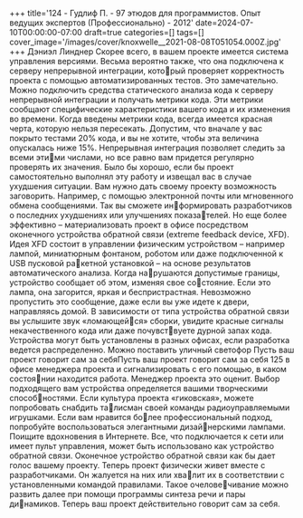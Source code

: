 +++
title='124 - Гудлиф П. - 97 этюдов для программистов. Опыт ведущих экспертов (Профессионально) - 2012'
date=2024-07-10T00:00:00-07:00
draft=true
categories=[]
tags=[]
cover_image='/images/cover/knoxwelle__2021-08-08T051054.000Z.jpg'
+++
Дэниэл Линднер
Ско­рее все­го, в ва­шем про­ек­те име­ет­ся сис­те­ма управ­ле­ния вер­сия­ми. Весьма 
вероятно также, что она подключена к серверу непрерывной интеграции, который проверяет корректность проекта с помощью автоматизированных тестов. 
Это замечательно.
Можно подключить средства статического анализа кода к серверу непрерывной 
интеграции и получать метрики кода. Эти метрики сообщают специфические 
характеристики вашего кода и их изменения во времени. Когда введены метрики 
кода, всегда имеется красная черта, которую нельзя пересекать. Допустим, что 
вначале у вас покрыто тестами 20% кода, и вы не хотите, чтобы эта величина 
опускалась ниже 15%. Непрерывная интеграция позволяет следить за всеми этими числами, но все равно вам придется регулярно проверять их значения. Было 
бы хорошо, если бы проект самостоятельно выполнял эту работу и извещал вас 
в случае ухудшения ситуации.
Вам нужно дать своему проекту возможность заговорить. Например, с помощью 
электронной почты или мгновенного обмена сообщениями. Так вы сможете информировать разработчиков о последних ухудшениях или улучшениях показателей. Но еще более эффективно – материализовать проект в офисе посредством 
оконечного устройства обратной связи (extreme feedback device, XFD).
Идея XFD состоит в управлении физическим устройством – например лампой, 
миниатюрным фонтаном, роботом или даже подключенной к USB пусковой ракетной установкой – на основе результатов автоматического анализа. Когда нарушаются допустимые границы, устройство сообщает об этом, изменяя свое состояние. Если это лампа, она загорится, яркая и беспристрастная. Невозможно 
пропустить это сообщение, даже если вы уже идете к двери, направляясь домой.
В зависимости от типа устройства обратной связи вы услышите звук «ломающейся» сборки, увидите красные сигналы некачественного кода или даже почувствуете дурной запах кода. Устройства могут быть установлены в разных офисах, 
если разработка ведется распределенно. Можно поставить уличный светофор 
Пусть ваш проект 
говорит сам за себяПусть ваш проект говорит сам за себя 125
в офисе менеджера проекта и сигнализировать с его помощью, в каком состоянии находится работа. Менеджер проекта это оценит.
Выбор подходящего вам устройства определяется вашими творческими способностями. Если культура проекта «гиковская», можете попробовать снабдить талисман своей команды радиоуправляемыми игрушками. Если вам нравится более профессиональный подход, попробуйте воспользоваться элегантными дизайнерскими лампами. Поищите вдохновения в Интернете. Все, что подключается 
к сети или имеет пульт управления, может быть использовано как устройство 
обратной связи.
Оконечное устройство обратной связи как бы дает голос вашему проекту. Теперь 
проект физически живет вместе с разработчиками. Он жалуется на них или хвалит их в соответствии с установленными командой правилами. Такое очеловечивание можно развить далее при помощи программы синтеза речи и пары динамиков. Теперь ваш проект действительно говорит сам за себя.